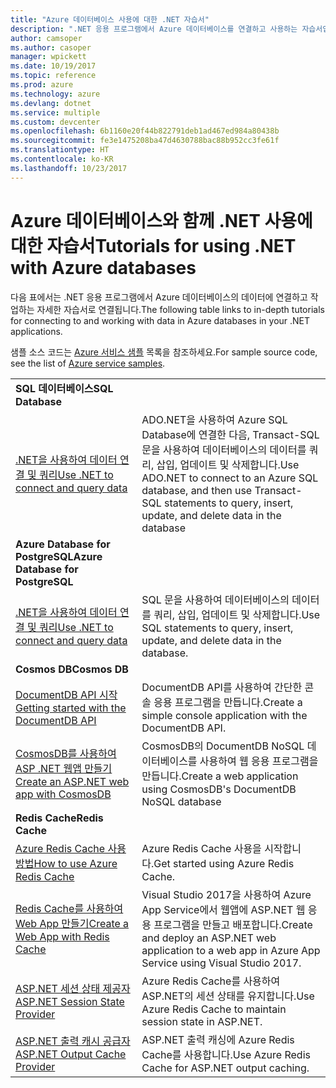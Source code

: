 ```yaml
---
title: "Azure 데이터베이스 사용에 대한 .NET 자습서"
description: ".NET 응용 프로그램에서 Azure 데이터베이스를 연결하고 사용하는 자습서입니다."
author: camsoper
ms.author: casoper
manager: wpickett
ms.date: 10/19/2017
ms.topic: reference
ms.prod: azure
ms.technology: azure
ms.devlang: dotnet
ms.service: multiple
ms.custom: devcenter
ms.openlocfilehash: 6b1160e20f44b822791deb1ad467ed984a80438b
ms.sourcegitcommit: fe3e1475208ba47d4630788bac88b952cc3fe61f
ms.translationtype: HT
ms.contentlocale: ko-KR
ms.lasthandoff: 10/23/2017
---
```

# <a name="tutorials-for-using-net-with-azure-databases"></a><span data-ttu-id="3dc55-103">Azure 데이터베이스와 함께 .NET 사용에 대한 자습서</span><span class="sxs-lookup"><span data-stu-id="3dc55-103">Tutorials for using .NET with Azure databases</span></span>

<span data-ttu-id="3dc55-104">다음 표에서는 .NET 응용 프로그램에서 Azure 데이터베이스의 데이터에 연결하고 작업하는 자세한 자습서로 연결됩니다.</span><span class="sxs-lookup"><span data-stu-id="3dc55-104">The following table links to in-depth tutorials for connecting to and working with data in Azure databases in your .NET applications.</span></span>

<span data-ttu-id="3dc55-105">샘플 소스 코드는 [Azure 서비스 샘플](https://azure.microsoft.com/resources/samples/?platform=dotnet) 목록을 참조하세요.</span><span class="sxs-lookup"><span data-stu-id="3dc55-105">For sample source code, see the list of [Azure service samples](https://azure.microsoft.com/resources/samples/?platform=dotnet).</span></span>

| | |
|---|---|
| <span data-ttu-id="3dc55-106">**SQL 데이터베이스**</span><span class="sxs-lookup"><span data-stu-id="3dc55-106">**SQL Database**</span></span> ||
| <span data-ttu-id="3dc55-107">[.NET을 사용하여 데이터 연결 및 쿼리][1]</span><span class="sxs-lookup"><span data-stu-id="3dc55-107">[Use .NET to connect and query data][1]</span></span> | <span data-ttu-id="3dc55-108">ADO.NET을 사용하여 Azure SQL Database에 연결한 다음, Transact-SQL 문을 사용하여 데이터베이스의 데이터를 쿼리, 삽입, 업데이트 및 삭제합니다.</span><span class="sxs-lookup"><span data-stu-id="3dc55-108">Use ADO.NET to connect to an Azure SQL database, and then use Transact-SQL statements to query, insert, update, and delete data in the database</span></span> | 
| <span data-ttu-id="3dc55-109">**Azure Database for PostgreSQL**</span><span class="sxs-lookup"><span data-stu-id="3dc55-109">**Azure Database for PostgreSQL**</span></span> ||
| <span data-ttu-id="3dc55-110">[.NET을 사용하여 데이터 연결 및 쿼리][2]</span><span class="sxs-lookup"><span data-stu-id="3dc55-110">[Use .NET to connect and query data][2]</span></span> | <span data-ttu-id="3dc55-111">SQL 문을 사용하여 데이터베이스의 데이터를 쿼리, 삽입, 업데이트 및 삭제합니다.</span><span class="sxs-lookup"><span data-stu-id="3dc55-111">Use SQL statements to query, insert, update, and delete data in the database.</span></span> | 
| <span data-ttu-id="3dc55-112">**Cosmos DB**</span><span class="sxs-lookup"><span data-stu-id="3dc55-112">**Cosmos DB**</span></span> ||
| <span data-ttu-id="3dc55-113">[DocumentDB API 시작][4]</span><span class="sxs-lookup"><span data-stu-id="3dc55-113">[Getting started with the DocumentDB API][4]</span></span> | <span data-ttu-id="3dc55-114">DocumentDB API를 사용하여 간단한 콘솔 응용 프로그램을 만듭니다.</span><span class="sxs-lookup"><span data-stu-id="3dc55-114">Create a simple console application with the DocumentDB API.</span></span> | 
| <span data-ttu-id="3dc55-115">[CosmosDB를 사용하여 ASP .NET 웹앱 만들기][3]</span><span class="sxs-lookup"><span data-stu-id="3dc55-115">[Create an ASP.NET web app with CosmosDB][3]</span></span> | <span data-ttu-id="3dc55-116">CosmosDB의 DocumentDB NoSQL 데이터베이스를 사용하여 웹 응용 프로그램을 만듭니다.</span><span class="sxs-lookup"><span data-stu-id="3dc55-116">Create a web application using CosmosDB's DocumentDB NoSQL database</span></span> | 
| <span data-ttu-id="3dc55-117">**Redis Cache**</span><span class="sxs-lookup"><span data-stu-id="3dc55-117">**Redis Cache**</span></span> | |
| <span data-ttu-id="3dc55-118">[Azure Redis Cache 사용 방법][6]</span><span class="sxs-lookup"><span data-stu-id="3dc55-118">[How to use Azure Redis Cache][6]</span></span> | <span data-ttu-id="3dc55-119">Azure Redis Cache 사용을 시작합니다.</span><span class="sxs-lookup"><span data-stu-id="3dc55-119">Get started using Azure Redis Cache.</span></span> |
| <span data-ttu-id="3dc55-120">[Redis Cache를 사용하여 Web App 만들기][5]</span><span class="sxs-lookup"><span data-stu-id="3dc55-120">[Create a Web App with Redis Cache][5]</span></span> | <span data-ttu-id="3dc55-121">Visual Studio 2017을 사용하여 Azure App Service에서 웹앱에 ASP.NET 웹 응용 프로그램을 만들고 배포합니다.</span><span class="sxs-lookup"><span data-stu-id="3dc55-121">Create and deploy an ASP.NET web application to a web app in Azure App Service using Visual Studio 2017.</span></span>  | 
| <span data-ttu-id="3dc55-122">[ASP.NET 세션 상태 제공자][7]</span><span class="sxs-lookup"><span data-stu-id="3dc55-122">[ASP.NET Session State Provider][7]</span></span> | <span data-ttu-id="3dc55-123">Azure Redis Cache를 사용하여 ASP.NET의 세션 상태를 유지합니다.</span><span class="sxs-lookup"><span data-stu-id="3dc55-123">Use Azure Redis Cache to maintain session state in ASP.NET.</span></span>  | 
| <span data-ttu-id="3dc55-124">[ASP.NET 출력 캐시 공급자][8]</span><span class="sxs-lookup"><span data-stu-id="3dc55-124">[ASP.NET Output Cache Provider][8]</span></span> | <span data-ttu-id="3dc55-125">ASP.NET 출력 캐싱에 Azure Redis Cache를 사용합니다.</span><span class="sxs-lookup"><span data-stu-id="3dc55-125">Use Azure Redis Cache for ASP.NET output caching.</span></span>  | 
 

[1]: /azure/sql-database/sql-database-connect-query-dotnet
[2]: /azure/postgresql/connect-csharp
[3]: /azure/cosmos-db/documentdb-dotnet-application
[4]: /azure/cosmos-db/documentdb-dotnetcore-get-started
[5]: /azure/redis-cache/cache-web-app-howto
[6]: /azure/redis-cache/cache-dotnet-how-to-use-azure-redis-cache
[7]: /azure/redis-cache/cache-aspnet-session-state-provider
[8]: /azure/redis-cache/cache-aspnet-output-cache-provider
